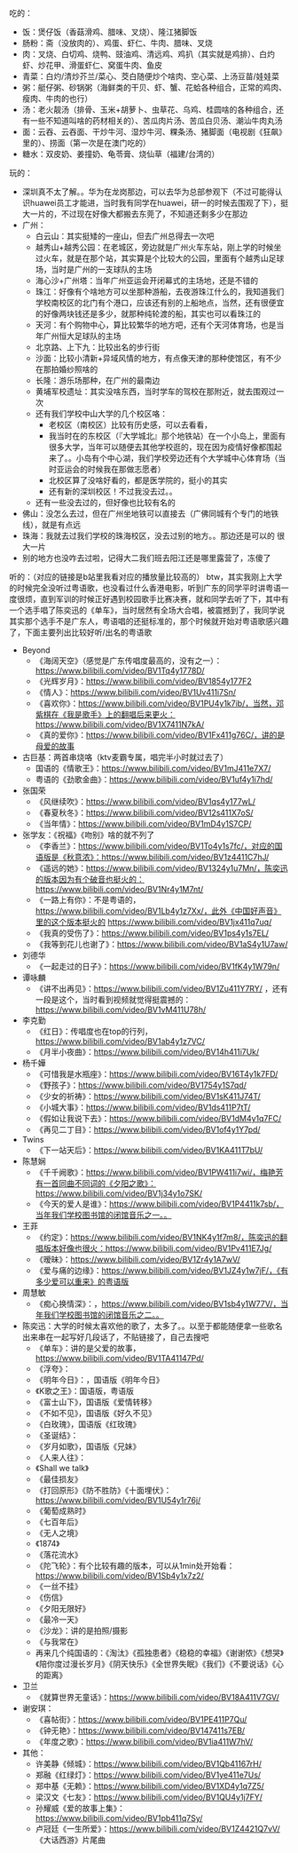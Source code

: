 吃的：
- 饭：煲仔饭（香菇滑鸡、腊味、叉烧）、隆江猪脚饭
- 肠粉：斋（没放肉的）、鸡蛋、虾仁、牛肉、腊味、叉烧
- 肉：叉烧、白切鸡、烧鸭、豉油鸡、清远鸡、鸡扒（其实就是鸡排）、白灼虾、炒花甲、滑蛋虾仁、窝蛋牛肉、鱼皮
- 青菜：白灼/清炒芥兰/菜心、茭白随便炒个啥肉、空心菜、上汤豆苗/娃娃菜
- 粥：艇仔粥、砂锅粥（海鲜类的干贝、虾、蟹、花蛤各种组合，正常的鸡肉、瘦肉、牛肉的也行）
- 汤：老火靓汤（排骨、玉米+胡萝卜、虫草花、乌鸡、桂圆啥的各种组合，还有一些不知道叫啥的药材相关的）、苦瓜肉片汤、苦瓜白贝汤、潮汕牛肉丸汤
- 面：云吞、云吞面、干炒牛河、湿炒牛河、粿条汤、猪脚面（电视剧《狂飙》里的）、捞面（第一次是在澳门吃的）
- 糖水：双皮奶、姜撞奶、龟苓膏、烧仙草（福建/台湾的） 

玩的：
- 深圳真不太了解。。华为在龙岗那边，可以去华为总部参观下（不过可能得认识huawei员工才能进，当时我有同学在huawei，研一的时候去围观了下），挺大一片的，不过现在好像大都搬去东莞了，不知道还剩多少在那边
- 广州：
  - 白云山：其实挺矮的一座山，但去广州总得去一次吧
  - 越秀山+越秀公园：在老城区，旁边就是广州火车东站，刚上学的时候坐过火车，就是在那个站，其实算是个比较大的公园，里面有个越秀山足球场，当时是广州的一支球队的主场
  - 海心沙+广州塔：当年广州亚运会开闭幕式的主场地，还是不错的
  - 珠江：好像有个啥地方可以坐那种游船，去夜游珠江什么的，我知道我们学校南校区的北门有个港口，应该还有别的上船地点，当然，还有很便宜的好像两块钱还是多少，就那种纯轮渡的船，其实也可以看珠江的
  - 天河：有个购物中心，算比较繁华的地方吧，还有个天河体育场，也是当年广州恒大足球队的主场
  - 北京路、上下九：比较出名的步行街
  - 沙面：比较小清新+异域风情的地方，有点像天津的那种使馆区，有不少在那拍婚纱照啥的
  - 长隆：游乐场那种，在广州的最南边
  - 黄埔军校遗址：其实没啥东西，当时学车的驾校在那附近，就去围观过一次
  - 还有我们学校中山大学的几个校区咯：
    - 老校区（南校区）比较有历史感，可以去看看，
    - 我当时在的东校区（『大学城北』那个地铁站）在一个小岛上，里面有很多大学，当年可以随便去其他学校逛的，现在因为疫情好像都围起来了。。小岛有个中心湖，我们学校旁边还有个大学城中心体育场（当时亚运会的时候我在那做志愿者）
    - 北校区算了没啥好看的，都是医学院的，挺小的其实
    - 还有新的深圳校区！不过我没去过。。
  - 还有一些没去过的，但好像也比较有名的
- 佛山：没怎么去过，但在广州坐地铁可以直接去（广佛同城有个专门的地铁线），就是有点远
- 珠海：我就去过我们学校的珠海校区，没去过别的地方。。那边还是可以的 很大一片
- 别的地方也没咋去过啦，记得大二我们班去阳江还是哪里露营了，冻傻了

听的：（对应的链接是b站里我看对应的播放量比较高的）
btw，其实我刚上大学的时候完全没听过粤语歌，也没看过什么香港电影，听到广东的同学平时讲粤语一度很烦，直到军训的时候正好遇到校园歌手比赛决赛，就和同学去听了下，其中有一个选手唱了陈奕迅的《单车》，当时居然有全场大合唱，被震撼到了，我同学说其实那个选手不是广东人，粤语唱的还挺标准的，那个时候就开始对粤语歌感兴趣了，下面主要列出比较好听/出名的粤语歌
- Beyond
  - 《海阔天空》（感觉是广东传唱度最高的，没有之一）：https://www.bilibili.com/video/BV1Tq4y1778D/
  - 《光辉岁月》：https://www.bilibili.com/video/BV1854y177F2
  - 《情人》：https://www.bilibili.com/video/BV1Uv411i7Sn/
  - 《喜欢你》：https://www.bilibili.com/video/BV1PU4y1k7ib/，当然，邓紫棋在《我是歌手》上的翻唱后来更火：https://www.bilibili.com/video/BV1X7411N7kA/
  - 《真的爱你》：https://www.bilibili.com/video/BV1Fx411g76C/，讲的是母爱的故事
- 古巨基：两首串烧咯（ktv麦霸专属，唱完半小时就过去了）
  - 国语的《情歌王》：https://www.bilibili.com/video/BV1mJ411e7X7/
  - 粤语的《劲歌金曲》：https://www.bilibili.com/video/BV1uf4y1i7hd/
- 张国荣
  - 《风继续吹》：https://www.bilibili.com/video/BV1qs4y177wL/
  - 《春夏秋冬》：https://www.bilibili.com/video/BV12s411X7oS/
  - 《当年情》：https://www.bilibili.com/video/BV1mD4y1S7CP/
- 张学友：《祝福》《吻别》啥的就不列了
  - 《李香兰》：https://www.bilibili.com/video/BV1To4y1s7fc/，对应的国语版是《秋意浓》：https://www.bilibili.com/video/BV1z4411C7hJ/
  - 《遥远的她》：https://www.bilibili.com/video/BV1324y1u7Mn/，陈奕迅的版本因为有个破音也挺火的：https://www.bilibili.com/video/BV1Nr4y1M7nt/
  - 《一路上有你》：不是粤语的，https://www.bilibili.com/video/BV1Lb4y1z7Xx/，此外《中国好声音》里的这个版本挺火的 https://www.bilibili.com/video/BV1jx411q7uq/
  - 《我真的受伤了》：https://www.bilibili.com/video/BV1ps4y1s7EL/
  - 《我等到花儿也谢了》：https://www.bilibili.com/video/BV1aS4y1U7aw/
- 刘德华
  - 《一起走过的日子》：https://www.bilibili.com/video/BV1fK4y1W79n/
- 谭咏麟
  - 《讲不出再见》：https://www.bilibili.com/video/BV1Zu411Y7RY/ ，还有一段是这个，当时看到视频就觉得挺震撼的：https://www.bilibili.com/video/BV1vM411U78h/
- 李克勤
  - 《红日》：传唱度也在top的行列，https://www.bilibili.com/video/BV1ab4y1z7VC/
  - 《月半小夜曲》：https://www.bilibili.com/video/BV14h411i7Uk/
- 杨千嬅
  - 《可惜我是水瓶座》：https://www.bilibili.com/video/BV16T4y1k7FD/
  - 《野孩子》：https://www.bilibili.com/video/BV1754y1S7qd/
  - 《少女的祈祷》：https://www.bilibili.com/video/BV1sK411J74T/
  - 《小城大事》：https://www.bilibili.com/video/BV1ds411P7tT/
  - 《假如让我说下去》：https://www.bilibili.com/video/BV1dM4y1q7FC/
  - 《再见二丁目》：https://www.bilibili.com/video/BV1of4y1Y7pd/
- Twins
  - 《下一站天后》：https://www.bilibili.com/video/BV1KA411T7bU/
- 陈慧娴
  - 《千千阙歌》：https://www.bilibili.com/video/BV1PW411i7wi/，梅艳芳有一首同曲不同词的《夕阳之歌》：https://www.bilibili.com/video/BV1j34y1o7SK/
  - 《今天的爱人是谁》：https://www.bilibili.com/video/BV1P4411k7sb/，当年我们学校图书馆的闭馆音乐之一。。
- 王菲
  - 《约定》：https://www.bilibili.com/video/BV1NK4y1f7m8/，陈奕迅的翻唱版本好像也很火：https://www.bilibili.com/video/BV1Pv411E7Jg/
  - 《暧昧》：https://www.bilibili.com/video/BV1Zr4y1A7wV/
  - 《爱与痛的边缘》：https://www.bilibili.com/video/BV1JZ4y1w7jF/，《有多少爱可以重来》的粤语版
- 周慧敏
  - 《痴心换情深》：，https://www.bilibili.com/video/BV1sb4y1W77V/，当年我们学校图书馆的闭馆音乐之二。。
- 陈奕迅：大学的时候太喜欢他的歌了，太多了。。以至于都能随便拿一些歌名出来串在一起写好几段话了，不贴链接了，自己去搜吧
  - 《单车》：讲的是父爱的故事，https://www.bilibili.com/video/BV1TA41147Pd/
  - 《浮夸》：
  - 《明年今日》：，国语版《明年今日》
  - 《K歌之王》：国语版，粤语版
  - 《富士山下》，国语版《爱情转移》
  - 《不如不见》，国语版《好久不见》
  - 《白玫瑰》，国语版《红玫瑰》
  - 《圣诞结》：
  - 《岁月如歌》，国语版《兄妹》
  - 《人来人往》：
  - 《Shall we talk》
  - 《最佳损友》
  - 《打回原形》《防不胜防》《十面埋伏》：https://www.bilibili.com/video/BV1U54y1r76j/
  - 《葡萄成熟时》
  - 《七百年后》
  - 《无人之境》
  - 《1874》
  - 《落花流水》
  - 《陀飞轮》：有个比较有趣的版本，可以从1min处开始看：https://www.bilibili.com/video/BV1Sb4y1x7z2/
  - 《一丝不挂》
  - 《伤信》
  - 《夕阳无限好》
  - 《最冷一天》
  - 《沙龙》：讲的是拍照/摄影
  - 《与我常在》
  - 再来几个纯国语的：《淘汰》《孤独患者》《稳稳的幸福》《谢谢侬》《想哭》《陪你度过漫长岁月》《阴天快乐》《全世界失眠》《我们》《不要说话》《心的距离》
- 卫兰
  - 《就算世界无童话》：https://www.bilibili.com/video/BV18A411V7GV/
- 谢安琪：
  - 《喜帖街》：https://www.bilibili.com/video/BV1PE411P7Qu/
  - 《钟无艳》：https://www.bilibili.com/video/BV147411s7EB/
  - 《年度之歌》：https://www.bilibili.com/video/BV1ia411W7hV/
- 其他：
  - 许美静《倾城》：https://www.bilibili.com/video/BV1Qb41167rH/
  - 郑融《红绿灯》：https://www.bilibili.com/video/BV1ye411e7Us/
  - 郑中基《无赖》：https://www.bilibili.com/video/BV1XD4y1q7Z5/
  - 梁汉文《七友》：https://www.bilibili.com/video/BV1QU4y1j7FY/
  - 孙耀威《爱的故事上集》：https://www.bilibili.com/video/BV1pb411q7Sy/
  - 卢冠廷《一生所爱》：https://www.bilibili.com/video/BV1Z4421Q7vV/ 《大话西游》片尾曲 

